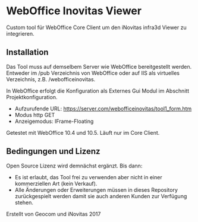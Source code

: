 # WebOffice Inovitas Viewer
Custom tool für WebOffice Core Client um den iNovitas infra3d Viewer zu integrieren.

<h2>Installation</h2>
Das Tool muss auf demselbem Server wie WebOffice bereitgestellt werden. Entweder im /pub Verzeichnis von WebOffice oder auf IIS als virtuelles Verzeichnis, z.B. /webofficeinovitas.

In WebOffice erfolgt die Konfiguration als Externes Gui Modul im Abschnitt Projektkonfiguration.

* Aufzurufende URL: https://server.com/webofficeinovitas/tool1_form.htm
* Modus http GET
* Anzeigemodus: IFrame-Floating

Getestet mit WebOffice 10.4 und 10.5. Läuft nur im Core Client.
   

<h2>Bedingungen und Lizenz</h2>

Open Source Lizenz wird demnächst ergänzt. 
Bis dann:
* Es ist erlaubt, das Tool frei zu verwenden aber nicht in einer kommerziellen Art (kein Verkauf).
* Alle Änderungen oder Erweiterungen müssen in dieses Repository zurückgespielt werden damit sie auch anderen Kunden zur Verfügung stehen.


Erstellt von Geocom und iNovitas 2017
